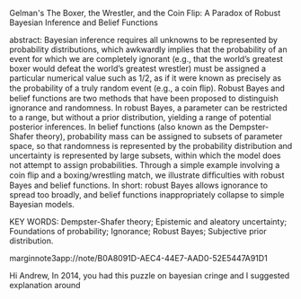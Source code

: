 Gelman's The Boxer, the Wrestler, and the Coin Flip: A Paradox of Robust Bayesian Inference and Belief Functions

abstract: Bayesian inference requires all unknowns to be represented by probability distributions, which awkwardly implies that the probability of an event for which we are completely ignorant (e.g., that the world’s greatest boxer would defeat the world’s greatest wrestler) must be assigned a particular numerical value such as 1/2, as if it were known as precisely as the probability of a truly random event (e.g., a coin ﬂip). Robust Bayes and belief functions are two methods that have been proposed to distinguish ignorance and randomness. In robust Bayes, a parameter can be restricted to a range, but without a prior distribution, yielding a range of potential posterior inferences. In belief functions (also known as the Dempster-Shafer theory), probability mass can be assigned to subsets of parameter space, so that randomness is represented by the probability distribution and uncertainty is represented by large subsets, within which the model does not attempt to assign probabilities. Through a simple example involving a coin ﬂip and a boxing/wrestling match, we illustrate difﬁculties with robust Bayes and belief functions. In short: robust Bayes allows ignorance to spread too broadly, and belief functions inappropriately collapse to simple Bayesian models.

KEY WORDS: Dempster-Shafer theory; Epistemic and aleatory uncertainty; Foundations of probability; Ignorance; Robust Bayes; Subjective prior distribution.

marginnote3app://note/B0A8091D-AEC4-44E7-AAD0-52E5447A91D1

Hi Andrew,
In 2014, you had this puzzle on bayesian cringe and I suggested explanation around 
